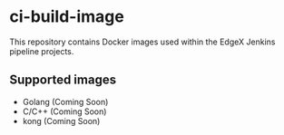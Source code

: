 # ci-build-image

This repository contains Docker images used within the EdgeX Jenkins pipeline projects.

## Supported images

- Golang (Coming Soon)
- C/C++ (Coming Soon)
- kong (Coming Soon)
